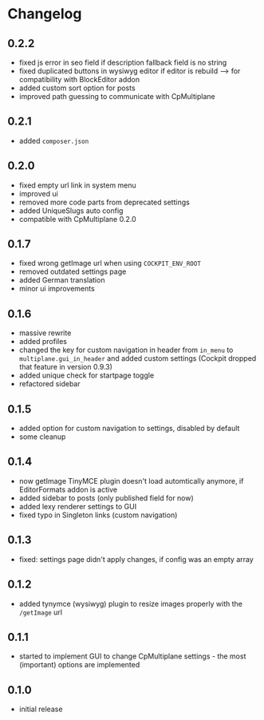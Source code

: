 # Changelog

## 0.2.2

* fixed js error in seo field if description fallback field is no string
* fixed duplicated buttons in wysiwyg editor if editor is rebuild --> for compatibility with BlockEditor addon
* added custom sort option for posts
* improved path guessing to communicate with CpMultiplane

## 0.2.1

* added `composer.json`

## 0.2.0

* fixed empty url link in system menu
* improved ui
* removed more code parts from deprecated settings
* added UniqueSlugs auto config
* compatible with CpMultiplane 0.2.0

## 0.1.7

* fixed wrong getImage url when using `COCKPIT_ENV_ROOT`
* removed outdated settings page
* added German translation
* minor ui improvements

## 0.1.6

* massive rewrite
* added profiles
* changed the key for custom navigation in header from `in_menu` to `multiplane.gui_in_header` and added custom settings (Cockpit dropped that feature in version 0.9.3)
* added unique check for startpage toggle
* refactored sidebar

## 0.1.5

* added option for custom navigation to settings, disabled by default
* some cleanup

## 0.1.4

* now getImage TinyMCE plugin doesn't load automtically anymore, if EditorFormats addon is active
* added sidebar to posts (only published field for now)
* added lexy renderer settings to GUI
* fixed typo in Singleton links (custom navigation)

## 0.1.3

* fixed: settings page didn't apply changes, if config was an empty array

## 0.1.2

* added tynymce (wysiwyg) plugin to resize images properly with the `/getImage` url

## 0.1.1

* started to implement GUI to change CpMultiplane settings - the most (important) options are implemented

## 0.1.0

* initial release
